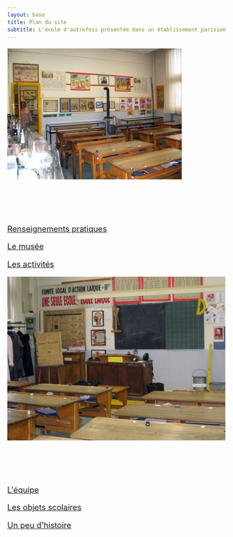 ```yaml
---
layout: base
title: Plan du site
subtitle: L'école d'autrefois présentée dans un établissement parisien
---
```


<div style="font-size: 130%">

![>](plan1.jpg)

<p> </p>
<p> </p>

[Renseignements pratiques](/Renseignements-pratiques)

[Le musée](/musee)

[Les activités](/activites)

<div class="nettoyeur"/>

![<](plan2.jpg)

<p> </p>
<p> </p>

[L'équipe](/L-equipe)

[Les objets scolaires](/objets)

[Un peu d'histoire](/histoire)

</div>
